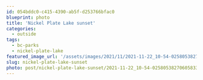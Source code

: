 ```yaml
---
id: 054bddc0-c415-4390-ab5f-d253766bfac0
blueprint: photo
title: 'Nickel Plate Lake sunset'
categories:
  - outside
tags:
  - bc-parks
  - nickel-plate-lake
featured_image_url: '/assets/images/2021/11/2021-11-22_10-54-025805382706058334-scaled.jpg'
slug: nickel-plate-lake-sunset
photo: post/nickel-plate-lake-sunset/2021-11-22_10-54-025805382706058334-scaled.jpg
---
```

<p><!-- wp:image {"id":1708,"sizeSlug":"large"} --></p>
<figure class="wp-block-image size-large"><img src="/assets/images/2021/11/2021-11-22_10-54-025805382706058334-1024x768.jpg" alt="" class="wp-image-1708"/></figure>
<p><!-- /wp:image --></p>
